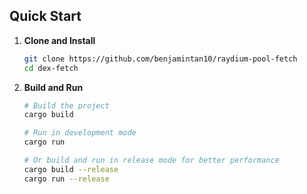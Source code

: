 
## Quick Start

1. **Clone and Install**
   ```bash
   git clone https://github.com/benjamintan10/raydium-pool-fetch
   cd dex-fetch
   ```

3. **Build and Run**
   ```bash
   # Build the project
   cargo build

   # Run in development mode
   cargo run

   # Or build and run in release mode for better performance
   cargo build --release
   cargo run --release
   ```
